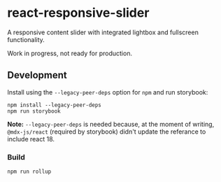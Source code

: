 # react-responsive-slider

A responsive content slider with integrated lightbox and fullscreen
functionality.

Work in progress, not ready for production.

## Development

Install using the `--legacy-peer-deps` option for `npm` and run storybook:

```shell
npm install --legacy-peer-deps
npm run storybook
```

**Note:** `--legacy-peer-deps` is needed because, at the moment of writing,
`@mdx-js/react` (required by storybook) didn't update the referance to include
react 18.


### Build

```shell
npm run rollup
```
